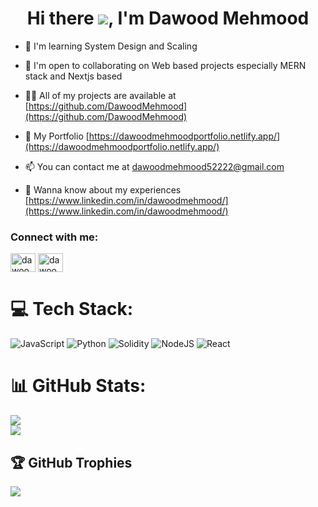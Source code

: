 <h1 align="center">Hi there <img src="https://user-images.githubusercontent.com/18350557/176309783-0785949b-9127-417c-8b55-ab5a4333674e.gif">, I'm Dawood Mehmood </h1>

-  🧠  I'm learning System Design and Scaling
  
- 🤝  I'm open to collaborating on Web based projects especially MERN stack and Nextjs based 

- 👨‍💻 All of my projects are available at [https://github.com/DawoodMehmood](https://github.com/DawoodMehmood)

- 🤘 My Portfolio [https://dawoodmehmoodportfolio.netlify.app/](https://dawoodmehmoodportfolio.netlify.app/)

- 📫 You can contact me at [dawoodmehmood52222@gmail.com](mailto:dawoodmehmood52222@gmail.com)

- 📄 Wanna know about my experiences [https://www.linkedin.com/in/dawoodmehmood/](https://www.linkedin.com/in/dawoodmehmood/)

<h3 align="left">Connect with me:</h3>
<p align="left">
<a href="https://dawoodmehmoodportfolio.netlify.app/" target="blank"><img align="center" src="https://cdn.jsdelivr.net/npm/simple-icons@3.0.1/icons/dev-dot-to.svg" alt="dawood's portfolio" height="30" width="40" /></a>
<a href="https://www.linkedin.com/in/dawoodmehmood/" target="blank"><img align="center" src="https://cdn.jsdelivr.net/npm/simple-icons@3.0.1/icons/linkedin.svg" alt="dawood's linkedin" height="30" width="40" /></a>
</p>


# 💻 Tech Stack:
 ![JavaScript](https://img.shields.io/badge/javascript-%23323330.svg?style=for-the-badge&logo=javascript&logoColor=%23F7DF1E) ![Python](https://img.shields.io/badge/python-3670A0?style=for-the-badge&logo=python&logoColor=ffdd54) ![Solidity](https://img.shields.io/badge/Solidity-%23363636.svg?style=for-the-badge&logo=solidity&logoColor=white) ![NodeJS](https://img.shields.io/badge/node.js-6DA55F?style=for-the-badge&logo=node.js&logoColor=white) ![React](https://img.shields.io/badge/react-%2320232a.svg?style=for-the-badge&logo=react&logoColor=%2361DAFB)

 
# 📊 GitHub Stats:
![](https://github-readme-stats.vercel.app/api?username=DawoodMehmood&theme=dark&hide_border=false&include_all_commits=true)<br/>
![](https://github-readme-stats.vercel.app/api/top-langs/?username=DawoodMehmood&theme=dark&hide_border=false&include_all_commits=true&count_private=true&layout=compact)

## 🏆 GitHub Trophies
![](https://github-profile-trophy.vercel.app/?username=DawoodMehmood&theme=dark&no-frame=false&no-bg=false&margin-w=4)

